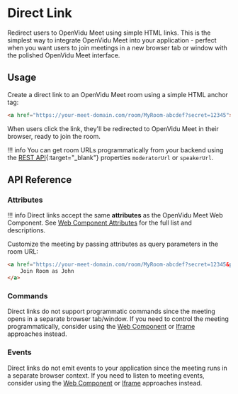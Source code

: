 # Direct Link

Redirect users to OpenVidu Meet using simple HTML links. This is the simplest way to integrate OpenVidu Meet into your application - perfect when you want users to join meetings in a new browser tab or window with the polished OpenVidu Meet interface.

## Usage

Create a direct link to an OpenVidu Meet room using a simple HTML anchor tag:

```html
<a href="https://your-meet-domain.com/room/MyRoom-abcdef?secret=12345">Join Room</a>
```

When users click the link, they'll be redirected to OpenVidu Meet in their browser, ready to join the room.

!!! info
    You can get room URLs programmatically from your backend using the [REST API](./api.html#/schemas/MeetRoom){:target="\_blank"} properties `moderatorUrl` or `speakerUrl`.

## API Reference

### Attributes

!!! info
	Direct links accept the same **attributes** as the OpenVidu Meet Web Component. See [Web Component Attributes](./webcomponent.md#attributes) for the full list and descriptions.

Customize the meeting by passing attributes as query parameters in the room URL:

```html
<a href="https://your-meet-domain.com/room/MyRoom-abcdef?secret=12345&participant-name=John&leave-redirect-url=https://meeting.end.url/">
    Join Room as John
</a>
```


### Commands

Direct links do not support programmatic commands since the meeting opens in a separate browser tab/window. If you need to control the meeting programmatically, consider using the [Web Component](./webcomponent.md) or [Iframe](./iframe.md) approaches instead.

### Events

Direct links do not emit events to your application since the meeting runs in a separate browser context. If you need to listen to meeting events, consider using the [Web Component](./webcomponent.md) or [Iframe](./iframe.md) approaches instead.
